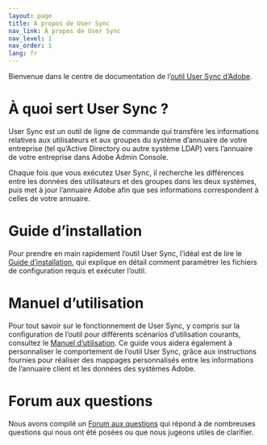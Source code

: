 ```yaml
---
layout: page
title: À propos de User Sync
nav_link: À propos de User Sync
nav_level: 1
nav_order: 1
lang: fr
---
```


Bienvenue dans le centre de documentation de l’[outil User Sync d’Adobe](https://github.com/adobe-apiplatform/user-sync.py).

# À quoi sert User Sync ?

User Sync est un outil de ligne de commande qui transfère les informations relatives aux utilisateurs et aux groupes du système d’annuaire de votre entreprise (tel qu’Active Directory ou autre système LDAP) vers l’annuaire de votre entreprise dans Adobe Admin Console.

Chaque fois que vous exécutez User Sync, il recherche les différences entre les données des utilisateurs et des groupes dans les deux systèmes, puis met à jour l’annuaire Adobe afin que ses informations correspondent à celles de votre annuaire.

# Guide d’installation

Pour prendre en main rapidement l’outil User Sync, l’idéal est de lire le [Guide d’installation](success-guide/index.md), qui explique en détail comment paramétrer les fichiers de configuration requis et exécuter l’outil.

# Manuel d’utilisation

Pour tout savoir sur le fonctionnement de User Sync, y compris sur la configuration de l’outil pour différents scénarios d’utilisation courants, consultez le [Manuel d’utilisation](user-manual/index.md). Ce guide vous aidera également à personnaliser le comportement de l’outil User Sync, grâce aux instructions fournies pour réaliser des mappages personnalisés entre les informations de l’annuaire client et les données des systèmes Adobe.

# Forum aux questions

Nous avons compilé un [Forum aux questions](FAQ/index.md) qui répond à de nombreuses questions qui nous ont été posées ou que nous jugeons utiles de clarifier.
